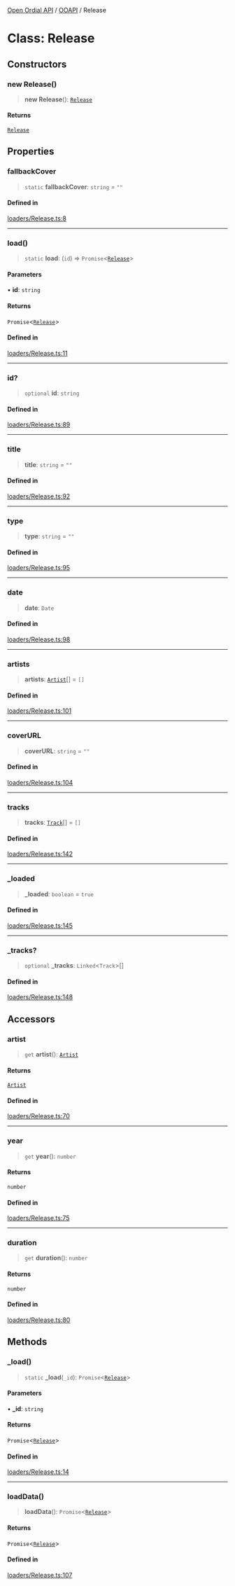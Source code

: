 [Open Ordial API](../../README.md) / [OOAPI](../README.md) / Release

# Class: Release

## Constructors

### new Release()

> **new Release**(): [`Release`](Release.md)

#### Returns

[`Release`](Release.md)

## Properties

### fallbackCover

> `static` **fallbackCover**: `string` = `""`

#### Defined in

[loaders/Release.ts:8](https://github.com/sagaverse-io/SagaverseOrdinalAPI/blob/90d228bc8061a836e19a66b3b1e83f3192c2e482/src/loaders/Release.ts#L8)

***

### load()

> `static` **load**: (`id`) => `Promise`\<[`Release`](Release.md)\>

#### Parameters

• **id**: `string`

#### Returns

`Promise`\<[`Release`](Release.md)\>

#### Defined in

[loaders/Release.ts:11](https://github.com/sagaverse-io/SagaverseOrdinalAPI/blob/90d228bc8061a836e19a66b3b1e83f3192c2e482/src/loaders/Release.ts#L11)

***

### id?

> `optional` **id**: `string`

#### Defined in

[loaders/Release.ts:89](https://github.com/sagaverse-io/SagaverseOrdinalAPI/blob/90d228bc8061a836e19a66b3b1e83f3192c2e482/src/loaders/Release.ts#L89)

***

### title

> **title**: `string` = `""`

#### Defined in

[loaders/Release.ts:92](https://github.com/sagaverse-io/SagaverseOrdinalAPI/blob/90d228bc8061a836e19a66b3b1e83f3192c2e482/src/loaders/Release.ts#L92)

***

### type

> **type**: `string` = `""`

#### Defined in

[loaders/Release.ts:95](https://github.com/sagaverse-io/SagaverseOrdinalAPI/blob/90d228bc8061a836e19a66b3b1e83f3192c2e482/src/loaders/Release.ts#L95)

***

### date

> **date**: `Date`

#### Defined in

[loaders/Release.ts:98](https://github.com/sagaverse-io/SagaverseOrdinalAPI/blob/90d228bc8061a836e19a66b3b1e83f3192c2e482/src/loaders/Release.ts#L98)

***

### artists

> **artists**: [`Artist`](Artist.md)[] = `[]`

#### Defined in

[loaders/Release.ts:101](https://github.com/sagaverse-io/SagaverseOrdinalAPI/blob/90d228bc8061a836e19a66b3b1e83f3192c2e482/src/loaders/Release.ts#L101)

***

### coverURL

> **coverURL**: `string` = `""`

#### Defined in

[loaders/Release.ts:104](https://github.com/sagaverse-io/SagaverseOrdinalAPI/blob/90d228bc8061a836e19a66b3b1e83f3192c2e482/src/loaders/Release.ts#L104)

***

### tracks

> **tracks**: [`Track`](Track.md)[] = `[]`

#### Defined in

[loaders/Release.ts:142](https://github.com/sagaverse-io/SagaverseOrdinalAPI/blob/90d228bc8061a836e19a66b3b1e83f3192c2e482/src/loaders/Release.ts#L142)

***

### \_loaded

> **\_loaded**: `boolean` = `true`

#### Defined in

[loaders/Release.ts:145](https://github.com/sagaverse-io/SagaverseOrdinalAPI/blob/90d228bc8061a836e19a66b3b1e83f3192c2e482/src/loaders/Release.ts#L145)

***

### \_tracks?

> `optional` **\_tracks**: `Linked`\<`Track`\>[]

#### Defined in

[loaders/Release.ts:148](https://github.com/sagaverse-io/SagaverseOrdinalAPI/blob/90d228bc8061a836e19a66b3b1e83f3192c2e482/src/loaders/Release.ts#L148)

## Accessors

### artist

> `get` **artist**(): [`Artist`](Artist.md)

#### Returns

[`Artist`](Artist.md)

#### Defined in

[loaders/Release.ts:70](https://github.com/sagaverse-io/SagaverseOrdinalAPI/blob/90d228bc8061a836e19a66b3b1e83f3192c2e482/src/loaders/Release.ts#L70)

***

### year

> `get` **year**(): `number`

#### Returns

`number`

#### Defined in

[loaders/Release.ts:75](https://github.com/sagaverse-io/SagaverseOrdinalAPI/blob/90d228bc8061a836e19a66b3b1e83f3192c2e482/src/loaders/Release.ts#L75)

***

### duration

> `get` **duration**(): `number`

#### Returns

`number`

#### Defined in

[loaders/Release.ts:80](https://github.com/sagaverse-io/SagaverseOrdinalAPI/blob/90d228bc8061a836e19a66b3b1e83f3192c2e482/src/loaders/Release.ts#L80)

## Methods

### \_load()

> `static` **\_load**(`_id`): `Promise`\<[`Release`](Release.md)\>

#### Parameters

• **\_id**: `string`

#### Returns

`Promise`\<[`Release`](Release.md)\>

#### Defined in

[loaders/Release.ts:14](https://github.com/sagaverse-io/SagaverseOrdinalAPI/blob/90d228bc8061a836e19a66b3b1e83f3192c2e482/src/loaders/Release.ts#L14)

***

### loadData()

> **loadData**(): `Promise`\<[`Release`](Release.md)\>

#### Returns

`Promise`\<[`Release`](Release.md)\>

#### Defined in

[loaders/Release.ts:107](https://github.com/sagaverse-io/SagaverseOrdinalAPI/blob/90d228bc8061a836e19a66b3b1e83f3192c2e482/src/loaders/Release.ts#L107)
